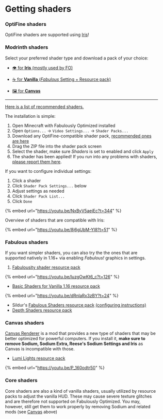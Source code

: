 # Getting shaders

### OptiFine shaders

OptiFine shaders are supported using [Iris](https://www.curseforge.com/minecraft/mc-mods/irisshaders)!

### Modrinth shaders
Select your preferred shader type and download a pack of your choice:

- [👁️ for **Iris** (mostly used by FO)](https://modrinth.com/shaders?g=categories%3A%27iris%27)

- [☕ for **Vanilla** (*Fabulous* Setting + Resource pack)](https://modrinth.com/shaders?g=categories%3A%27vanilla%27)

- [🖼️ for **Canvas**](https://modrinth.com/shaders?g=categories%3A%27canvas%27)

***

[Here is a list of recommended shaders.](https://github.com/IrisShaders/Iris/blob/trunk/docs/supportedshaders.md)

The installation is simple:

1. Open Minecraft with Fabulously Optimized installed
2. Open `Options...` → `Video Settings...` → `Shader Packs...`
3. Download any OptiFine-compatible shader pack, [recommended ones are here](https://github.com/IrisShaders/Iris/blob/trunk/docs/supportedshaders.md)
4. Drag the ZIP file into the shader pack screen
5. Select the shader, make sure _Shaders_ is set to enabled and click `Apply`
6. The shader has been applied! If you run into any problems with shaders, [please report them here](https://github.com/IrisShaders/Iris/issues).

If you want to configure individual settings:

1. Click a shader
2. Click `Shader Pack Settings...` below
3. Adjust settings as needed
4. Click `Shader Pack List...`
5. Click `Done`

{% embed url="https://youtu.be/NxByV5aejEc?t=344" %}

Overview of shaders that are compatible with Iris:

{% embed url="https://youtu.be/8j6gUbM-Yl8?t=51" %}

### Fabulous shaders

If you want simpler shaders, you can also try the the ones that are supported natively in 1.16+ via enabling _Fabulous!_ graphics in settings.

1. [Fabulousity shader resource pack](https://github.com/ScottoMotto/Fabulousity#fabulousity)

{% embed url="https://youtu.be/luzgOwKt6_c?t=126" %}

* [Basic Shaders for Vanilla 1.16 resource pack](https://github.com/bradleyq/mc\_vanilla\_shaders#basic-shaders-for-vanilla-116)

{% embed url="https://youtu.be/dRnlaRx3zBY?t=24" %}

* Sildur's [Fabulous Shaders resource pack](https://sildurs-shaders.github.io/downloads/) [(configuring instructions)](https://sildurs-shaders.github.io/install/#fabulous)
* [Depth Shaders resource pack](https://github.com/onnowhere/depth\_shaders/releases)

### Canvas shaders

[Canvas Renderer](https://www.curseforge.com/minecraft/mc-mods/canvas-renderer) is a mod that provides a new type of shaders that may be better optimized for powerful computers. If you install it, **make sure to remove Sodium, Sodium Extra, Reese's Sodium Settings and Iris** as Canvas is incompatible with those.

* [Lumi Lights resource pack](https://spiralhalo.github.io)

{% embed url="https://youtu.be/P_160odtr50" %}

### Core shaders

Core shaders are also a kind of vanilla shaders, usually utilized by resource packs to adjust the vanilla HUD. These may cause severe texture glitches and are therefore not supported on Fabulously Optimized.
You may, however, still get them to work properly by removing Sodium and related mods (see [Canvas](#canvas-shaders) above)
